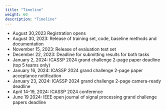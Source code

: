```yaml
---
title: "Timeline"
weight: 60
description: "Timeline"
---
```


 - August 30,2023 Registration opens
- August 30, 2023: Release of training set, code, baseline methods and documentation
- November 15, 2023: Release of evaluation test set
- December 22, 2023: Deadline for submitting results for both tasks
- January 2, 2024: ICASSP 2024 grand challenge 2-page paper deadline (top 5 teams only)
- January 16, 2024: ICASSP 2024 grand challenge 2-page paper acceptance notification
- January 23, 2024: ICASSP 2024 grand challenge 2-page camera-ready deadline
- April 14-19, 2024: ICASSP 2024 conference
- June 19 2024: IEEE open journal of signal processing grand challenge papers deadline
